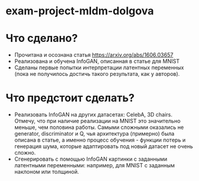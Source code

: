 # exam-project-mldm-dolgova

# Что сделано?

- Прочитана и осознана статья https://arxiv.org/abs/1606.03657
- Реализована и обучена InfoGAN, описанная в статье для MNIST
- Сделаны первые попытки интерпретации латентных переменных (пока не получилось достичь такого результата, как у авторов).

# Что предстоит сделать?

- Реализовать InfoGAN на других датасетах: CelebA, 3D chairs. Отмечу, что при наличие реализации на MNIST это значительно меньше, чем половина работы. Самыми сложными оказались не generator, discriminator и Q, чья архитектура (примерно) была описана в статье, а именно процесс обучения - функции потерь и генерация шума, которые адаптировать под новый датасет не очень сложно.
- Сгенерировать с помощью InfoGAN картинки с заданными латентными переменными: например, для MNIST с заданным наклоном или толщиной. 
